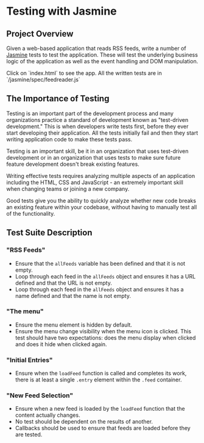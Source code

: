 # Testing with Jasmine 

## Project Overview 
<p>Given a web-based application that reads RSS feeds, write a number of <a href="https://jasmine.github.io/">Jasmine</a> tests to test the application. These will test the underlying business logic of the application as well as the event handling and DOM manipulation.</p>

<p>Click on `index.html` to see the app. All the written tests are in `/jasmine/spec/feedreader.js` </p>

## The Importance of Testing
<p>Testing is an important part of the development process and many organizations practice a standard of development known as "test-driven development." This is when developers write tests first, before they ever start developing their application. All the tests initially fail and then they start writing application code to make these tests pass.</p>

<p>Testing is an important skill, be it in an organization that uses test-driven development or in an organization that uses tests to make sure future feature development doesn't break existing features.</p>

<p>Writing effective tests requires analyzing multiple aspects of an application including the HTML, CSS and JavaScript - an extremely important skill when changing teams or joining a new company.</p>

<p>Good tests give you the ability to quickly analyze whether new code breaks an existing feature within your codebase, without having to manually test all of the functionality.</p>

## Test Suite Description
### "RSS Feeds"
- Ensure that the `allFeeds` variable has been defined and that it is not empty.
- Loop through each feed in the `allFeeds` object and ensures it has a URL defined and that the URL is not empty.
- Loop through each feed in the `allFeeds` object and ensures it has a name defined and that the name is not empty.

### "The menu"
- Ensure the menu element is hidden by default.
- Ensure the menu change visibility when the menu icon is clicked. This test should have two expectations: does the menu display when clicked and does it hide when clicked again.

### "Initial Entries"
- Ensure when the `loadFeed` function is called and completes its work, there is at least a single `.entry` element within the `.feed` container.

### "New Feed Selection"
- Ensure when a new feed is loaded by the `loadFeed` function that the content actually changes.
- No test should be dependent on the results of another. 
- Callbacks should be used to ensure that feeds are loaded before they are tested.
